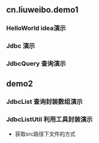 ## cn.liuweibo.demo1
### HelloWorld idea演示
### Jdbc 演示
### JdbcQuery 查询演示
## demo2 
### JdbcList 查询封装数组演示
### JdbcListUtil 利用工具封装演示
 - 获取src路径下文件的方式